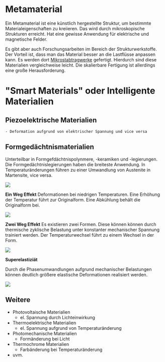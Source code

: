 # Metamaterial
Ein Metamaterial ist eine künstlich hergestellte Struktur, um bestimmte Materialeigenschaften zu kreiieren. Das wird durch mikroskopische Strukturen erreicht. Hat eine gewisse Anwendung für elektrische und magnetische Felder.

Es gibt aber auch Forschungsarbeiten im Bereich der Strukturwerkstoffe. Der Vorteil ist, dass man das Material besser an die Lastflüsse anpassen kann.
Es werden dort [Mikrostabtragwerke](https://en.wikipedia.org/wiki/Metamaterial) gefertigt. Hierdurch sind diese Materialien vergleichweise leicht. Die skalierbare Fertigung ist allerdings eine große Herausforderung.




# "Smart Materials" oder Intelligente Materialien
## Piezoelektrische Materialien
    - Deformation aufgrund von elektrischer Spannung und vice versa


## Formgedächtnismaterialien
Unterteilbar in Formgefdächtnispolynmere, -keramiken und -legierungen. Die Formgedächtnislegierungen haben die breiteste Anwendung. In Temperaturänderungen führen zu einer Umwandlung von Austenite in Martensite, vice versa. 


![](https://upload.wikimedia.org/wikipedia/commons/2/2c/Martensite_to_Austenite_transition_graph.svg)


**Ein Weg Effekt**
Deformationen bei niedrigen Temperaturen. Eine Erhöhung der Temperatur führt zur Originalform. Eine Abkühlung behält die Originalform bei.

![](https://upload.wikimedia.org/wikipedia/commons/1/1c/One_way_shape_memory_effect.svg)


**Zwei Weg Effekt**
Es existieren zwei Formen. Diese können können durch thermische zyklische Belastung unter konstanter mechanischer Spannung trainiert werden. Der Temperaturwechsel führt zu einem Wechsel in der Form.

![](https://upload.wikimedia.org/wikipedia/commons/c/c5/Two_way_shape_memory_effect.svg)

**Superelastiziät**

Durch die Phasenumwandlungen aufgrund mechanischer Belastungen können deutlich größere elastische Deformationen realisiert werden.


![](https://upload.wikimedia.org/wikipedia/commons/f/f8/Superelastic_behavior_of_the_austenitic_to_martensitic_phase_transformation.png)

## Weitere

- Photovoltaische Materialien
    - el. Spannung durch Lichteinwirkung
- Thermoelektrische Materialien
    - el. Spannung aufgrund von Temperaturänderung
- Photomechanische Materialien
    - Formänderung bei Licht
- Thermochrome Materialien
    - Farbänderung bei Temperaturänderung
- uvm.